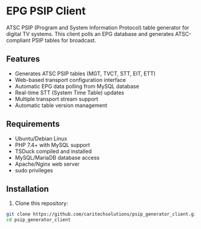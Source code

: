# EPG PSIP Client

ATSC PSIP (Program and System Information Protocol) table generator for digital TV systems. This client polls an EPG database and generates ATSC-compliant PSIP tables for broadcast.

## Features

- Generates ATSC PSIP tables (MGT, TVCT, STT, EIT, ETT)
- Web-based transport configuration interface
- Automatic EPG data polling from MySQL database
- Real-time STT (System Time Table) updates
- Multiple transport stream support
- Automatic table version management

## Requirements

- Ubuntu/Debian Linux
- PHP 7.4+ with MySQL support
- TSDuck compiled and installed
- MySQL/MariaDB database access
- Apache/Nginx web server
- sudo privileges

## Installation

1. Clone this repository:
```bash
git clone https://github.com/caritechsolutions/psip_generator_client.git
cd psip_generator_client
